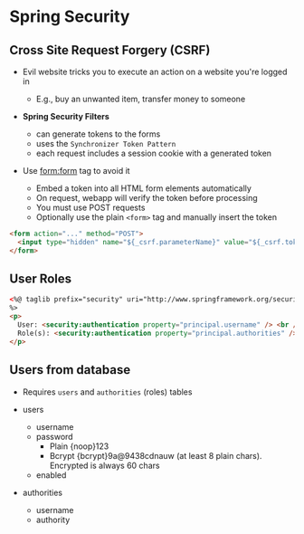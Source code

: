 # Spring Security

## Cross Site Request Forgery (CSRF)

- Evil website tricks you to execute an action on a website you're logged in

  - E.g., buy an unwanted item, transfer money to someone

- **Spring Security Filters**

  - can generate tokens to the forms
  - uses the `Synchronizer Token Pattern`
  - each request includes a session cookie with a generated token

- Use <form:form> tag to avoid it
  - Embed a token into all HTML form elements automatically
  - On request, webapp will verify the token before processing
  - You must use POST requests
  - Optionally use the plain `<form>` tag and manually insert the token

```html
<form action="..." method="POST">
  <input type="hidden" name="${_csrf.parameterName}" value="${_csrf.token}" />
</form>
```

## User Roles

```html
<%@ taglib prefix="security" uri="http://www.springframework.org/security/tags"
%>
<p>
  User: <security:authentication property="principal.username" /> <br /><br />
  Role(s): <security:authentication property="principal.authorities" />
</p>
```

## Users from database

- Requires `users` and `authorities` (roles) tables

- users
  - username
  - password
    - Plain {noop}123
    - Bcrypt {bcrypt}9a@9438cdnauw (at least 8 plain chars). Encrypted is always 60 chars
  - enabled
- authorities
  - username
  - authority
